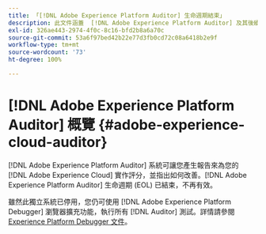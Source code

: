```yaml
---
title: 「[!DNL Adobe Experience Platform Auditor] 生命週期結束」
description: 此文件涵蓋  [!DNL Adobe Experience Platform Auditor] 及其後續版本。
exl-id: 326ae443-2974-4f0c-8c16-bfd2b8a6a70c
source-git-commit: 53a6f97bed42b22e77d3fb0cd72c08a6418b2e9f
workflow-type: tm+mt
source-wordcount: '73'
ht-degree: 100%

---
```


# [!DNL Adobe Experience Platform Auditor] 概覽 {#adobe-experience-cloud-auditor}

[!DNL Adobe Experience Platform Auditor] 系統可讓您產生報告來為您的 [!DNL Adobe Experience Cloud] 實作評分，並指出如何改善。[!DNL Adobe Experience Platform Auditor] 生命週期 (EOL) 已結束，不再有效。

雖然此獨立系統已停用，您仍可使用 [!DNL Adobe Experience Platform Debugger] 瀏覽器擴充功能，執行所有 [!DNL Auditor] 測試。詳情請參閱 [Experience Platform Debugger 文件](https://experienceleague.adobe.com/docs/debugger/using-v2/experience-cloud-debugger.html)。

